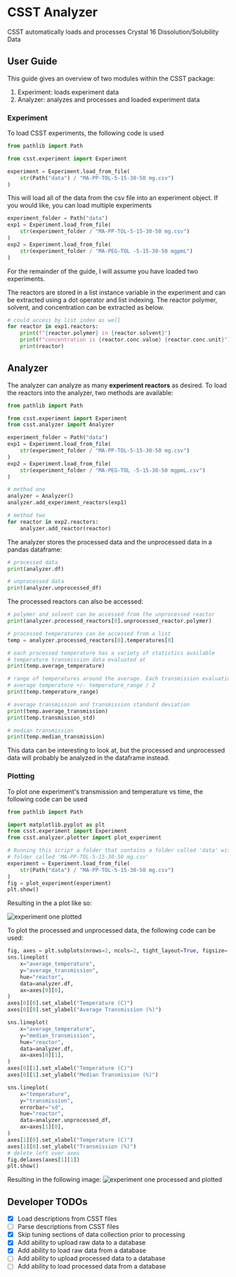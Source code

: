# CSST Analyzer

CSST automatically loads and processes Crystal 16 Dissolution/Solubility Data

## User Guide
This guide gives an overview of two modules within the CSST package:

1. Experiment: loads experiment data
2. Analyzer: analyzes and processes and loaded experiment data

### Experiment
To load CSST experiments, the following code is used

```Python
from pathlib import Path

from csst.experiment import Experiment

experiment = Experiment.load_from_file(
    str(Path("data") / "MA-PP-TOL-5-15-30-50 mg.csv")
)
```

This will load all of the data from the csv file into an experiment object. If you would like, you can load multiple experiments

```Python
experiment_folder = Path("data")
exp1 = Experiment.load_from_file(
    str(experiment_folder / "MA-PP-TOL-5-15-30-50 mg.csv")
)
exp2 = Experiment.load_from_file(
    str(experiment_folder / "MA-PEG-TOL -5-15-30-50 mgpmL")
)
```

For the remainder of the guide, I will assume you have loaded two experiments.

The reactors are stored in a list instance variable in the experiment and can be extracted using a dot operator and list indexing. The reactor polymer, solvent, and concentration can be extracted as below.

```Python
# could access by list index as well
for reactor in exp1.reactors:
	print(f"{reactor.polymer} in {reactor.solvent}")
	print(f"concentration is {reactor.conc.value} {reactor.conc.unit}")
	print(reactor)
```

## Analyzer
The analyzer can analyze as many **experiment reactors** as desired. To load the reactors into the analyzer, two methods are available:

```Python
from pathlib import Path

from csst.experiment import Experiment
from csst.analyzer import Analyzer

experiment_folder = Path("data")
exp1 = Experiment.load_from_file(
    str(experiment_folder / "MA-PP-TOL-5-15-30-50 mg.csv")
)
exp2 = Experiment.load_from_file(
    str(experiment_folder / "MA-PEG-TOL -5-15-30-50 mgpmL.csv")
)

# method one
analyzer = Analyzer()
analyzer.add_experiment_reactors(exp1)

# method two
for reactor in exp2.reactors:
	analyzer.add_reactor(reactor)
```

The analyzer stores the processed data and the unprocessed data in a pandas dataframe:

```Python
# processed data
print(analyzer.df)

# unprocessed data
print(analyzer.unprocessed_df)
```

The processed reactors can also be accessed:

```Python
# polymer and solvent can be accessed from the unprocessed reactor
print(analyzer.processed_reactors[0].unprocessed_reactor.polymer)

# processed temperatures can be accessed from a list
temp = analyzer.processed_reactors[0].temperatures[0]

# each processed temperature has a variety of statistics available
# temperature transmission data evaluated at
print(temp.average_temperature)

# range of temperatures around the average. Each transmission evaluation at the
# average temperature +/- temperature_range / 2
print(temp.temperature_range)

# average transmission and transmission standard deviation
print(temp.average_transmission)
print(temp.transmission_std)

# median transmission
print(temp.median_transmission)
```

This data can be interesting to look at, but the processed and unprocessed data will probably be analyzed in the dataframe instead.

### Plotting
To plot one experiment's transmission and temperature vs time, the following code can be used

```Python
from pathlib import Path

import matplotlib.pyplot as plt
from csst.experiment import Experiment
from csst.analyzer.plotter import plot_experiment

# Running this script a folder that contains a folder called 'data' with a file in that
# folder called 'MA-PP-TOL-5-15-30-50 mg.csv'
experiment = Experiment.load_from_file(
    str(Path("data") / "MA-PP-TOL-5-15-30-50 mg.csv")
)
fig = plot_experiment(experiment)
plt.show()
```

Resulting in the a plot like so:

![experiment one plotted](images/experiment_one.png)

To plot the processed and unprocessed data, the following code can be used:

```Python
fig, axes = plt.subplots(nrows=2, ncols=2, tight_layout=True, figsize=(12.8, 9.6))
sns.lineplot(
    x="average_temperature",
    y="average_transmission",
    hue="reactor",
    data=analyzer.df,
    ax=axes[0][0],
)
axes[0][0].set_xlabel("Temperature (C)")
axes[0][0].set_ylabel("Average Transmission (%)")

sns.lineplot(
    x="average_temperature",
    y="median_transmission",
    hue="reactor",
    data=analyzer.df,
    ax=axes[0][1],
)
axes[0][1].set_xlabel("Temperature (C)")
axes[0][1].set_ylabel("Median Transmission (%)")

sns.lineplot(
    x="temperature",
    y="transmission",
    errorbar="sd",
    hue="reactor",
    data=analyzer.unprocessed_df,
    ax=axes[1][0],
)
axes[1][0].set_xlabel("Temperature (C)")
axes[1][0].set_ylabel("Transmission (%)")
# delete left over axes
fig.delaxes(axes[1][1])
plt.show()
```
Resulting in the following image:
![experiment one processed and plotted](images/experiment_one_processed.png)


## Developer TODOs
- [x] Load descriptions from CSST files
- [ ] Parse descriptions from CSST files
- [x] Skip tuning sections of data collection prior to processing
- [x] Add ability to upload raw data to a database
- [x] Add ability to load raw data from a database
- [ ] Add ability to upload processed data to a database
- [ ] Add ability to load processed data from a database

